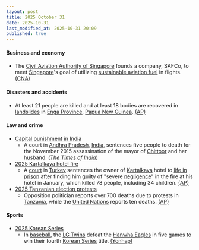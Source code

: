 ```yaml
---
layout: post
title: 2025 October 31
date: 2025-10-31
last_modified_at: 2025-10-31 20:09
published: true
---
```



#### Business and economy

* The [Civil Aviation Authority of Singapore](https://en.wikipedia.org/wiki/Civil_Aviation_Authority_of_Singapore "Civil Aviation Authority of Singapore") founds a company, SAFCo, to meet [Singapore](https://en.wikipedia.org/wiki/Singapore "Singapore")'s goal of utilizing [sustainable aviation fuel](https://en.wikipedia.org/wiki/Aviation_biofuel "Aviation biofuel") in flights. [(CNA)](https://www.channelnewsasia.com/singapore/sustainable-aviation-fuel-safco-caas-levy-passengers-5434531)

#### Disasters and accidents

* At least 21 people are killed and at least 18 bodies are recovered in [landslides](https://en.wikipedia.org/wiki/Landslide "Landslide") in [Enga Province](https://en.wikipedia.org/wiki/Enga_Province "Enga Province"), [Papua New Guinea](https://en.wikipedia.org/wiki/Papua_New_Guinea "Papua New Guinea"). [(AP)](https://apnews.com/article/papua-new-guinea-landslide-14e9cf05b4a7c5228eaccec1b33b6579)

#### Law and crime

* [Capital punishment in India](https://en.wikipedia.org/wiki/Capital_punishment_in_India "Capital punishment in India")
  * A court in [Andhra Pradesh](https://en.wikipedia.org/wiki/Andhra_Pradesh "Andhra Pradesh"), [India](https://en.wikipedia.org/wiki/India "India"), sentences five people to death for the November 2015 assassination of the mayor of [Chittoor](https://en.wikipedia.org/wiki/Chittoor "Chittoor") and her husband. [(*The Times of India*)](https://timesofindia.indiatimes.com/city/vijayawada/chittoor-mayor-husband-murder-case-andhra-court-hands-out-death-penalty-for-5-people/articleshow/124987208.cms)
* [2025 Kartalkaya hotel fire](https://en.wikipedia.org/wiki/2025_Kartalkaya_hotel_fire "2025 Kartalkaya hotel fire")
  * A [court](https://en.wikipedia.org/wiki/Judicial_system_of_Turkey "Judicial system of Turkey") in [Turkey](https://en.wikipedia.org/wiki/Turkey "Turkey") sentences the owner of [Kartalkaya](https://en.wikipedia.org/wiki/Kartalkaya "Kartalkaya") hotel to [life in prison](https://en.wikipedia.org/wiki/Life_in_prison "Life in prison") after finding him guilty of "severe [negligence](https://en.wikipedia.org/wiki/Negligence "Negligence")" in the fire at his hotel in January, which killed 78 people, including 34 children. [(AP)](https://apnews.com/article/turkey-deadly-ski-resort-fire-trial-sentences-6a4dda7ad84983541a57ff4b1e0e72f4)
* [2025 Tanzanian election protests](https://en.wikipedia.org/wiki/2025_Tanzanian_election_protests "2025 Tanzanian election protests")
  * Opposition politician reports over 700 deaths due to protests in [Tanzania](https://en.wikipedia.org/wiki/Tanzania "Tanzania"), while the [United Nations](https://en.wikipedia.org/wiki/United_Nations "United Nations") reports ten deaths. [(AP)](https://apnews.com/article/tanzania-election-samia-suluhu-protests-dar-es-salaam-01f98d2009f59c577080647bdbb58106)

#### Sports

* [2025 Korean Series](https://en.wikipedia.org/wiki/2025_Korean_Series "2025 Korean Series")
  * In [baseball](https://en.wikipedia.org/wiki/Baseball "Baseball"), the [LG Twins](https://en.wikipedia.org/wiki/LG_Twins "LG Twins") defeat the [Hanwha Eagles](https://en.wikipedia.org/wiki/Hanwha_Eagles "Hanwha Eagles") in five games to win their fourth [Korean Series](https://en.wikipedia.org/wiki/Korean_Series "Korean Series") title. [(Yonhap)](https://en.yna.co.kr/view/AEN20251031015900315?section=sports/sports)
